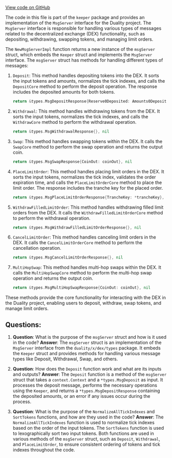 [View code on GitHub](https://github.com/duality-labs/duality/keeper/msg_server.go)

The code in this file is part of the `keeper` package and provides an implementation of the `MsgServer` interface for the Duality project. The `MsgServer` interface is responsible for handling various types of messages related to the decentralized exchange (DEX) functionality, such as depositing, withdrawing, swapping tokens, and managing limit orders.

The `NewMsgServerImpl` function returns a new instance of the `msgServer` struct, which embeds the `Keeper` struct and implements the `MsgServer` interface. The `msgServer` struct has methods for handling different types of messages:

1. `Deposit`: This method handles depositing tokens into the DEX. It sorts the input tokens and amounts, normalizes the tick indexes, and calls the `DepositCore` method to perform the deposit operation. The response includes the deposited amounts for both tokens.

   ```go
   return &types.MsgDepositResponse{Reserve0Deposited: Amounts0Deposit, Reserve1Deposited: Amounts1Deposit}, nil
   ```

2. `Withdrawal`: This method handles withdrawing tokens from the DEX. It sorts the input tokens, normalizes the tick indexes, and calls the `WithdrawCore` method to perform the withdrawal operation.

   ```go
   return &types.MsgWithdrawalResponse{}, nil
   ```

3. `Swap`: This method handles swapping tokens within the DEX. It calls the `SwapCore` method to perform the swap operation and returns the output coin.

   ```go
   return &types.MsgSwapResponse{CoinOut: coinOut}, nil
   ```

4. `PlaceLimitOrder`: This method handles placing limit orders in the DEX. It sorts the input tokens, normalizes the tick index, validates the order expiration time, and calls the `PlaceLimitOrderCore` method to place the limit order. The response includes the tranche key for the placed order.

   ```go
   return &types.MsgPlaceLimitOrderResponse{TrancheKey: *trancheKey}, nil
   ```

5. `WithdrawFilledLimitOrder`: This method handles withdrawing filled limit orders from the DEX. It calls the `WithdrawFilledLimitOrderCore` method to perform the withdrawal operation.

   ```go
   return &types.MsgWithdrawFilledLimitOrderResponse{}, nil
   ```

6. `CancelLimitOrder`: This method handles canceling limit orders in the DEX. It calls the `CancelLimitOrderCore` method to perform the cancellation operation.

   ```go
   return &types.MsgCancelLimitOrderResponse{}, nil
   ```

7. `MultiHopSwap`: This method handles multi-hop swaps within the DEX. It calls the `MultiHopSwapCore` method to perform the multi-hop swap operation and returns the output coin.

   ```go
   return &types.MsgMultiHopSwapResponse{CoinOut: coinOut}, nil
   ```

These methods provide the core functionality for interacting with the DEX in the Duality project, enabling users to deposit, withdraw, swap tokens, and manage limit orders.
## Questions: 
 1. **Question**: What is the purpose of the `msgServer` struct and how is it used in the code?
   **Answer**: The `msgServer` struct is an implementation of the `MsgServer` interface from the `duality/x/dex/types` package. It embeds the `Keeper` struct and provides methods for handling various message types like Deposit, Withdrawal, Swap, and others.

2. **Question**: How does the `Deposit` function work and what are its inputs and outputs?
   **Answer**: The `Deposit` function is a method of the `msgServer` struct that takes a `context.Context` and a `*types.MsgDeposit` as input. It processes the deposit message, performs the necessary operations using the `Keeper`, and returns a `*types.MsgDepositResponse` containing the deposited amounts, or an error if any issues occur during the process.

3. **Question**: What is the purpose of the `NormalizeAllTickIndexes` and `SortTokens` functions, and how are they used in the code?
   **Answer**: The `NormalizeAllTickIndexes` function is used to normalize tick indexes based on the order of the input tokens. The `SortTokens` function is used to lexographically sort two input tokens. Both functions are used in various methods of the `msgServer` struct, such as `Deposit`, `Withdrawal`, and `PlaceLimitOrder`, to ensure consistent ordering of tokens and tick indexes throughout the code.